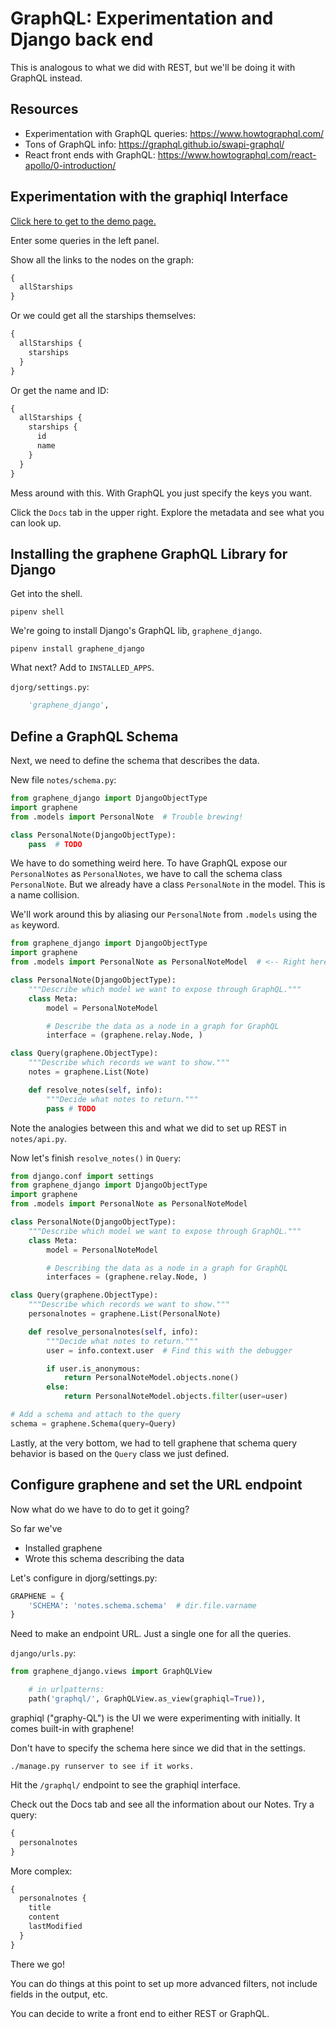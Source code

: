 # GraphQL: Experimentation and Django back end

This is analogous to what we did with REST, but we'll be doing it with GraphQL instead.

## Resources
* Experimentation with GraphQL queries: https://www.howtographql.com/
* Tons of GraphQL info: https://graphql.github.io/swapi-graphql/
* React front ends with GraphQL: https://www.howtographql.com/react-apollo/0-introduction/


## Experimentation with the graphiql Interface

[Click here to get to the demo page.](https://www.howtographql.com/)

Enter some queries in the left panel.

Show all the links to the nodes on the graph:

```graphql
{
  allStarships
}
```

Or we could get all the starships themselves:

```graphql
{
  allStarships {
    starships
  }
}
```

Or get the name and ID:

```graphql
{
  allStarships {
    starships {
      id
      name
    }
  }
}
```

Mess around with this. With GraphQL you just specify the keys you want.

Click the `Docs` tab in the upper right. Explore the metadata and see what you
can look up.

## Installing the graphene GraphQL Library for Django

Get into the shell.

```
pipenv shell
```

We're going to install Django's GraphQL lib, `graphene_django`.

```
pipenv install graphene_django
```

What next? Add to `INSTALLED_APPS`.

`djorg/settings.py`:

```python
    'graphene_django',
```

## Define a GraphQL Schema

Next, we need to define the schema that describes the data.

New file `notes/schema.py`:

```python
from graphene_django import DjangoObjectType
import graphene
from .models import PersonalNote  # Trouble brewing!

class PersonalNote(DjangoObjectType):
    pass  # TODO
```

We have to do something weird here. To have GraphQL expose our `PersonalNotes`
as `PersonalNotes`, we have to call the schema class `PersonalNote`. But we
already have a class `PersonalNote` in the model. This is a name collision.

We'll work around this by aliasing our `PersonalNote` from `.models` using the
`as` keyword.

```python
from graphene_django import DjangoObjectType
import graphene
from .models import PersonalNote as PersonalNoteModel  # <-- Right here

class PersonalNote(DjangoObjectType):
    """Describe which model we want to expose through GraphQL."""
    class Meta:
        model = PersonalNoteModel

        # Describe the data as a node in a graph for GraphQL
        interface = (graphene.relay.Node, )

class Query(graphene.ObjectType):
    """Describe which records we want to show."""
    notes = graphene.List(Note)

    def resolve_notes(self, info):
        """Decide what notes to return."""
        pass # TODO
```

Note the analogies between this and what we did to set up REST in `notes/api.py`.

Now let's finish `resolve_notes()` in `Query`:

```python
from django.conf import settings
from graphene_django import DjangoObjectType
import graphene
from .models import PersonalNote as PersonalNoteModel

class PersonalNote(DjangoObjectType):
    """Describe which model we want to expose through GraphQL."""
    class Meta:
        model = PersonalNoteModel

        # Describing the data as a node in a graph for GraphQL
        interfaces = (graphene.relay.Node, )

class Query(graphene.ObjectType):
    """Describe which records we want to show."""
    personalnotes = graphene.List(PersonalNote)

    def resolve_personalnotes(self, info):
        """Decide what notes to return."""
        user = info.context.user  # Find this with the debugger

        if user.is_anonymous:
            return PersonalNoteModel.objects.none()
        else:
            return PersonalNoteModel.objects.filter(user=user)

# Add a schema and attach to the query
schema = graphene.Schema(query=Query)
```

Lastly, at the very bottom, we had to tell graphene that schema query behavior
is based on the `Query` class we just defined.

## Configure graphene and set the URL endpoint

Now what do we have to do to get it going?

So far we've
* Installed graphene
* Wrote this schema describing the data

Let's configure in djorg/settings.py:

```python
GRAPHENE = {
    'SCHEMA': 'notes.schema.schema'  # dir.file.varname
}
```

Need to make an endpoint URL. Just a single one for all the queries.

`django/urls.py`:

```python
from graphene_django.views import GraphQLView
```

```python
    # in urlpatterns:
    path('graphql/', GraphQLView.as_view(graphiql=True)),
```

graphiql ("graphy-QL") is the UI we were experimenting with initially. It comes
built-in with graphene!

Don't have to specify the schema here since we did that in the settings.

```
./manage.py runserver to see if it works.
```

Hit the `/graphql/` endpoint to see the graphiql interface.

Check out the Docs tab and see all the information about our Notes. Try a query:

```graphql
{
  personalnotes
}
```

More complex:

```graphql
{
  personalnotes {
    title
    content
    lastModified
  }
}
```

There we go!

You can do things at this point to set up more advanced filters, not include
fields in the output, etc.

You can decide to write a front end to either REST or GraphQL.
